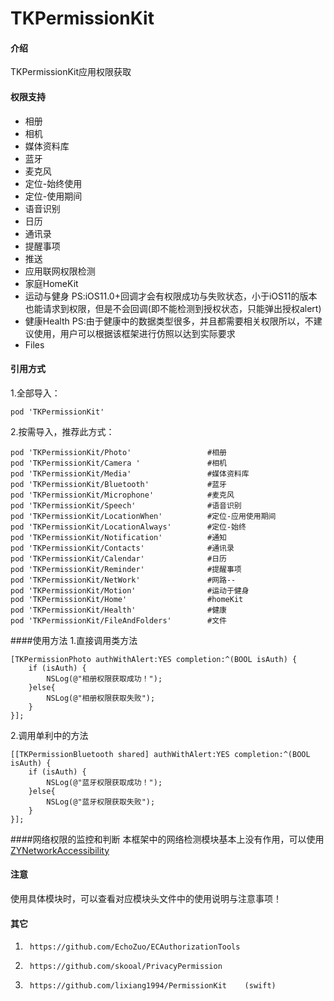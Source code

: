 # TKPermissionKit

#### 介绍
TKPermissionKit应用权限获取


#### 权限支持
*  相册
*  相机
*  媒体资料库
*  蓝牙
*  麦克风
*  定位-始终使用
*  定位-使用期间
*  语音识别
*  日历
*  通讯录
*  提醒事项
*  推送
*  应用联网权限检测
*  家庭HomeKit
*  运动与健身   PS:iOS11.0+回调才会有权限成功与失败状态，小于iOS11的版本也能请求到权限，但是不会回调(即不能检测到授权状态，只能弹出授权alert)
*  健康Health    PS:由于健康中的数据类型很多，并且都需要相关权限所以，不建议使用，用户可以根据该框架进行仿照以达到实际要求
*  Files



#### 引用方式

1.全部导入：
```
pod 'TKPermissionKit'
```
2.按需导入，推荐此方式：
```
pod 'TKPermissionKit/Photo'                 #相册
pod 'TKPermissionKit/Camera '               #相机
pod 'TKPermissionKit/Media'                 #媒体资料库
pod 'TKPermissionKit/Bluetooth'             #蓝牙
pod 'TKPermissionKit/Microphone'            #麦克风
pod 'TKPermissionKit/Speech'                #语音识别
pod 'TKPermissionKit/LocationWhen'          #定位-应用使用期间
pod 'TKPermissionKit/LocationAlways'        #定位-始终
pod 'TKPermissionKit/Notification'          #通知
pod 'TKPermissionKit/Contacts'              #通讯录
pod 'TKPermissionKit/Calendar'              #日历
pod 'TKPermissionKit/Reminder'              #提醒事项
pod 'TKPermissionKit/NetWork'               #网路--
pod 'TKPermissionKit/Motion'                #运动于健身
pod 'TKPermissionKit/Home'                  #homeKit
pod 'TKPermissionKit/Health'                #健康
pod 'TKPermissionKit/FileAndFolders'        #文件
```

####使用方法
1.直接调用类方法

```
[TKPermissionPhoto authWithAlert:YES completion:^(BOOL isAuth) {
    if (isAuth) {
        NSLog(@"相册权限获取成功！");
    }else{
        NSLog(@"相册权限获取失败");
    }
}];
```

2.调用单利中的方法

```
[[TKPermissionBluetooth shared] authWithAlert:YES completion:^(BOOL isAuth) {
    if (isAuth) {
        NSLog(@"蓝牙权限获取成功！");
    }else{
        NSLog(@"蓝牙权限获取失败");
    }
}];
```


####网络权限的监控和判断
本框架中的网络检测模块基本上没有作用，可以使用[ZYNetworkAccessibility](https://github.com/ziecho/ZYNetworkAccessibility)

#### 注意
使用具体模块时，可以查看对应模块头文件中的使用说明与注意事项！

#### 其它
1.      https://github.com/EchoZuo/ECAuthorizationTools
2.      https://github.com/skooal/PrivacyPermission
3.      https://github.com/lixiang1994/PermissionKit    (swift)

